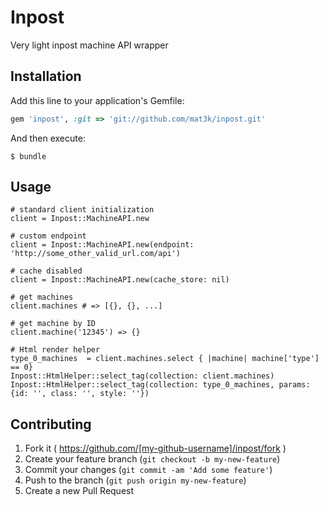 # Inpost

Very light inpost machine API wrapper

## Installation

Add this line to your application's Gemfile:

```ruby
gem 'inpost', :git => 'git://github.com/mat3k/inpost.git'
```

And then execute:

    $ bundle

## Usage

    # standard client initialization
    client = Inpost::MachineAPI.new

    # custom endpoint
    client = Inpost::MachineAPI.new(endpoint: 'http://some_other_valid_url.com/api')

    # cache disabled
    client = Inpost::MachineAPI.new(cache_store: nil)

    # get machines
    client.machines # => [{}, {}, ...]

    # get machine by ID
    client.machine('12345') => {}

    # Html render helper
    type_0_machines  = client.machines.select { |machine| machine['type'] == 0}
    Inpost::HtmlHelper::select_tag(collection: client.machines)
    Inpost::HtmlHelper::select_tag(collection: type_0_machines, params: {id: '', class: '', style: ''})

## Contributing

1. Fork it ( https://github.com/[my-github-username]/inpost/fork )
2. Create your feature branch (`git checkout -b my-new-feature`)
3. Commit your changes (`git commit -am 'Add some feature'`)
4. Push to the branch (`git push origin my-new-feature`)
5. Create a new Pull Request
